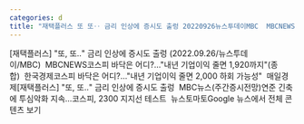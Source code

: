```yaml
---
categories: d
title: "재택플러스 또 또‥ 금리 인상에 증시도 출렁 20220926뉴스투데이MBC  MBCNEWS"
---
```

[재택플러스] "또, 또‥" 금리 인상에 증시도 출렁 (2022.09.26/뉴스투데이/MBC)&nbsp;&nbsp;MBCNEWS코스피 바닥은 어디?…"내년 기업이익 줄면 1,920까지"(종합)&nbsp;&nbsp;한국경제코스피 바닥은 어디?…"내년 기업이익 줄면 2,000 하회 가능성"&nbsp;&nbsp;매일경제[재택플러스] "또, 또‥" 금리 인상에 증시도 출렁&nbsp;&nbsp;MBC뉴스(주간증시전망)연준 긴축에 투심악화 지속…코스피, 2300 지지선 테스트&nbsp;&nbsp;뉴스토마토Google 뉴스에서 전체 콘텐츠 보기
